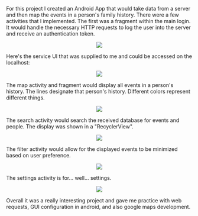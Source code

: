 For this project I created an Android App that would take data from a server and then map the events in a person's family history. There were a few activities that I implemented. The first was a fragment within the main login. It would handle the necessary HTTP requests to log the user into the server and receive an authentication token.

<center> <img src="require('assets/images/projects/familymap/familymap_1.png')" style="max-width: 300;" /> </center>

Here's the service UI that was supplied to me and could be accessed on the localhost:

<center> <img src="require('assets/images/projects/familymap/familymap_server_1.png')" style="max-width: 500;" /> </center>

The map activity and fragment would display all events in a person's history. The lines designate that person's history. Different colors represent different things.

<center> <img src="require('assets/images/projects/familymap/familymap_2.png')" style="max-width: 300;" /> </center>

The search activity would search the received database for events and people. The display was shown in a "RecyclerView".

<center> <img src="require('assets/images/projects/familymap/familymap_7.png')" style="max-width: 300;" /> </center>

The filter activity would allow for the displayed events to be minimized based on user preference.

<center> <img src="require('assets/images/projects/familymap/familymap_3.png')" style="max-width: 300;" /> </center>

The settings activity is for... well... settings.

<center> <img src="require('assets/images/projects/familymap/familymap_4.png')" style="max-width: 300;" /> </center>

Overall it was a really interesting project and gave me practice with web requests, GUI configuration in android, and also google maps development.
